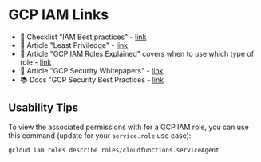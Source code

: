 # GCP IAM Links

- 📘 Checklist "IAM Best practices" - [link](https://cloud.google.com/iam/docs/using-iam-securely)
- 📘  Article "Least Priviledge" - [link](https://cloud.google.com/iam/docs/using-iam-securely#least_privilege)
- 📘 Article "GCP IAM Roles Explained" covers when to use which type of role - [link](https://medium.com/google-cloud/gcp-iam-roles-explained-af84955346e7)
- 📘 Article "GCP Security Whitepapers" - [link](https://services.google.com/fh/files/misc/security_whitepapers_march2018.pdf)
- 📚 Docs "GCP Security Best Practices - [link](https://cloud.google.com/security/best-practices)

## Usability Tips

To view the associated permissions with for a GCP IAM role, you can use this command (update for your `service.role` use case):
```
gcloud iam roles describe roles/cloudfunctions.serviceAgent
```
